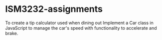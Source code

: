 # ISM3232-assignments
To create a tip calculator used when dining out
Implement a Car class in JavaScript to manage the car's speed with functionality to accelerate and brake.
